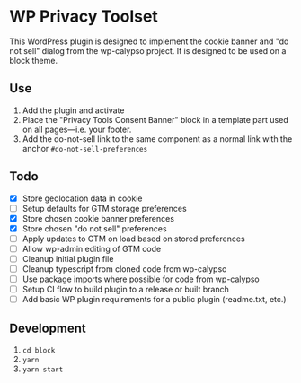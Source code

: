 # WP Privacy Toolset

This WordPress plugin is designed to implement the cookie banner and "do not sell" dialog from the wp-calypso project. It is designed to be used on a block theme.

## Use

1.  Add the plugin and activate
2.  Place the "Privacy Tools Consent Banner" block in a template part used on all pages—i.e. your footer. 
3.  Add the do-not-sell link to the same component as a normal link with the anchor `#do-not-sell-preferences`

## Todo

- [x] Store geolocation data in cookie
- [ ] Setup defaults for GTM storage preferences
- [x] Store chosen cookie banner preferences
- [x] Store chosen "do not sell" preferences
- [ ] Apply updates to GTM on load based on stored preferences
- [ ] Allow wp-admin editing of GTM code
- [ ] Cleanup initial plugin file
- [ ] Cleanup typescript from cloned code from wp-calypso
- [ ] Use package imports where possible for code from wp-calypso
- [ ] Setup CI flow to build plugin to a release or built branch
- [ ] Add basic WP plugin requirements for a public plugin (readme.txt, etc.)

## Development

1.  `cd block`
2.  `yarn`
3.  `yarn start`
